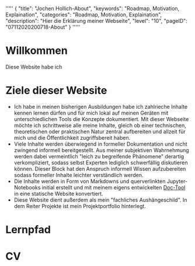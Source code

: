 '''''
{
"title": "Jochen Hollich-About",
"keywords": "Roadmap, Motivation, Explaination",
"categories": "Roadmap, Motivation, Explaination",
"description": "Hier die Erklärung meiner Webseite",
"level": "10",
"pageID": "07112020200718-About"
}
'''''

# Willkommen
Diese Website habe ich 

# Ziele dieser Website
- Ich habe in meinen bisherigen Ausbildungen habe ich zahlrieche Inhalte kennen lernen dürfen und für mich lokal auf meinen Geräten mit unterschiedlichen Tools die Konzepte dokumentiert. Mit dieser Webseite möchte ich schrittweise alle meine Inhalte, gleich ob einer technischen, theoretischen oder praktischen Natur zentral aufbereiten und allzeit für mich und die Öffentlichkeit zugriffsbereit haben.
- Viele Inhalte werden überwiegend in formeller Dokumentation und nicht zwingend informell bereitgestellt. Aus meiner subjektiven Wahrnehmung werden dabei vermeintlich "leich zu begreifende Phänomene" derartig verkompliziert, sodass selbst Experten lediglich schwerfällig diskutieren können. Dieser Block hat den Anspruch informell Wissen aufzubereiten sodass formeller Inhalte leichter verständlich werden.
- Die Inhalte werden in Form von Markdowns und querverlinkten Jupyter-Notebooks  initial erstellt und mit meinem eigens entwickelten [Doc-Tool](./Projekte/00_Doc-Tool/00_Doctool.md) in eine statische Website konvertiert.
- Diese Website dient außerdem als mein "fachliches Aushängeschild". In dem Reiter Projekte ist mein Projektportfolio hinterlegt.



# Lernpfad

# CV